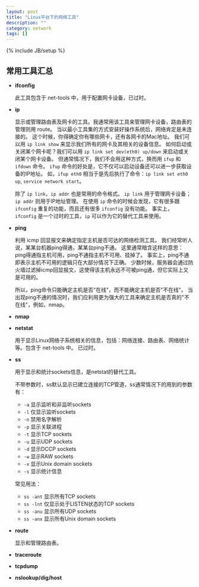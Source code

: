 ```yaml
---
layout: post
title: "Linux平台下的网络工具"
description: ""
category: network
tags: []
---
```

{% include JB/setup %}

## 常用工具汇总

  + **ifconfig**

    此工具包含于 net-tools 中，用于配置网卡设备，已过时。

  + **ip**

    显示或管理路由表及网卡的工具。我通常用该工具来管理网卡设备，路由表的管理则用 route。
	当以最小工具集的方式安装好操作系统后，网络肯定是未连接的。
	这个时候，你得确定你有哪些网卡，还有各网卡的Mac地址。
	我们可以用 `ip link show` 来显示我们所有的网卡及其相关的设备信息。
	如何启动或关闭某个网卡呢？我们可以用 `ip link set dev(eth0) up/down` 来启动或关闭某个网卡设备。
	但通常情况下，我们不会用这种方式，换而用 `ifup` 和 `ifdown` 命令。
	`ifup` 命令的好处是，它不仅可以启动设备还可以进一步获取设备的IP地址。
	如，`ifup eth0` 相当于是先后执行了命令：`ip link set eth0 up`, `service network start`。

	除了 `ip link`，`ip addr` 也是常用的命令格式。
	`ip link` 用于管理网卡设备；`ip addr` 则用于IP地址管理。
	在使用 `ip` 命令的时候会发现，它有很多跟 `ifconfig` 重复的功能，而且还有很多 `ifconfig` 没有功能。
	事实上，`ifconfig` 是一个过时的工具，`ip` 可以作为它的替代工具来使用。

  + **ping**

    利用 icmp 回显报文来确定指定主机是否可达的网络检测工具。
	我们经常听人说，某某台机器ping得通，某某台ping不通。
	这里通常暗含这样的意思：ping得通指主机可用，ping不通指主机不可用、挂掉了。
	事实上，ping不通即表示主机不可用的逻辑只在大部分情况下正确。
	少数时候，服务器会通过防火墙过滤掉icmp回显报文，这使得该主机永远不可被ping通，但它实际上又是可用的。

	所以，ping命令只能确定主机是否"在线"，而不能确定主机是否"不在线"。
	当出现ping不通的情况时，我们应利用更为强大的工具来确定主机是否真的"不在线"，例如，nmap。

  + **nmap**

  + **netstat**

    用于显示Linux网络子系统相关的信息，包括：网络连接、路由表、网络统计等。包含于 net-tools 中。
	已过时。

  + **ss**

	用于显示和统计sockets信息，是netstat的替代工具。

	不带参数时，ss默认显示已建立连接的TCP管道，ss通常情况下的用到的参数有：

	  + `-a` 显示监听和非监听sockets
	  + `-l` 仅显示监听sockets
	  + `-n` 禁用名字解析
	  + `-p` 显示关联进程
	  + `-t` 显示TCP sockets
	  + `-u` 显示UDP sockets
	  + `-d` 显示DCCP sockets
	  + `-w` 显示RAW sockets
	  + `-x` 显示Unix domain sockets
	  + `-s` 显示统计信息

    常见用法：

	  + `ss -ant` 显示所有TCP sockets
	  + `ss -lnt` 仅显示处于LISTEN状态的TCP sockets
	  + `ss -anu` 显示所有UDP sockets
	  + `ss -anx` 显示所有Unix domain sockets

  + **route**

    显示和管理路由表。

  + **traceroute**

  + **tcpdump**

  + **nslookup/dig/host**
